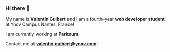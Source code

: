### Hi there 👋

My name is **Valentin Guibert** and I am a fourth-year **web developer student** at Ynov Campus Nantes, France!

I am currently working at **Parkours**.

Contact me at **valentin.guibert@ynov.com**!
<!--
**valentingbt/valentingbt** is a ✨ _special_ ✨ repository because its `README.md` (this file) appears on your GitHub profile.

Here are some ideas to get you started:

- 🔭 I’m currently working on ...
- 🌱 I’m currently learning ...
- 👯 I’m looking to collaborate on ...
- 🤔 I’m looking for help with ...
- 💬 Ask me about ...
- 📫 How to reach me: ...
- 😄 Pronouns: ...
- ⚡ Fun fact: ...
-->
